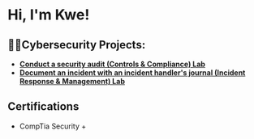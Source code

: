 <h1>Hi, I'm Kwe!

<h2>👨‍💻Cybersecurity Projects:</h2>

- <b> [Conduct a security audit (Controls & Compliance) Lab](https://github.com/SunGodRah/ConductASecurityAuditLab/blob/main/README.md)</b>
- <b> [Document an incident with an incident handler's journal (Incident Response & Management) Lab](https://github.com/SunGodRah/DocumentAnIncidentWithAnIncidentHandlersJournalLab/blob/main/README.md) </b>

<h2>Certifications</h2>

- CompTia Security +


<!--
**joshmadakor1/joshmadakor1** is a ✨ _special_ ✨ repository because its `README.md` (this file) appears on your GitHub profile.

Here are some ideas to get you started:

- 🔭 I’m currently working on ...
- 🌱 I’m currently learning ...
- 👯 I’m looking to collaborate on ...
- 🤔 I’m looking for help with ...
- 💬 Ask me about ...
- 📫 How to reach me: ...
- 😄 Pronouns: ...
- ⚡ Fun fact: ...
-->
